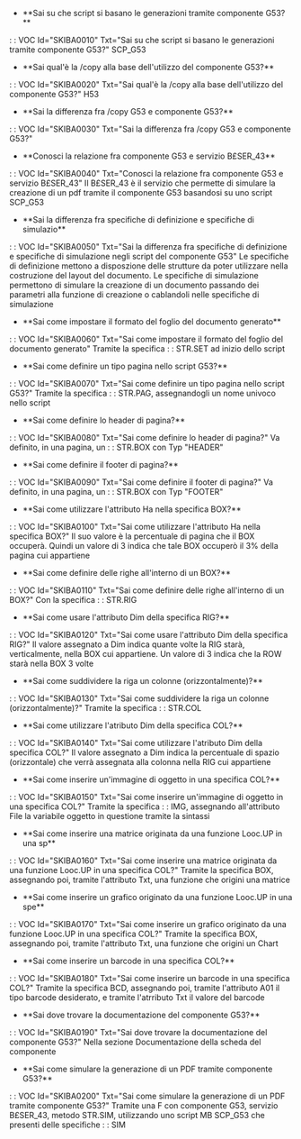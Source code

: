 - \*\*Sai su che script si basano le generazioni tramite componente G53?\*\*

 :  : VOC Id="SKIBA0010" Txt="Sai su che script si basano le generazioni tramite componente G53?"
SCP_G53
- \*\*Sai qual'è la /copy alla base dell'utilizzo del componente G53?\*\*

 :  : VOC Id="SKIBA0020" Txt="Sai qual'è la /copy alla base dell'utilizzo del componente G53?"
H53
- \*\*Sai la differenza fra /copy G53 e componente G53?\*\*

 :  : VOC Id="SKIBA0030" Txt="Sai la differenza fra /copy G53 e componente G53?"
- \*\*Conosci la relazione fra componente G53 e servizio B£SER_43\*\*

 :  : VOC Id="SKIBA0040" Txt="Conosci la relazione fra componente G53 e servizio B£SER_43"
Il B£SER_43 è il servizio che permette di simulare la creazione di un pdf tramite il componente G53 basandosi su uno script SCP_G53
- \*\*Sai la differenza fra specifiche di definizione e specifiche di simulazio\*\*

 :  : VOC Id="SKIBA0050" Txt="Sai la differenza fra specifiche di definizione e specifiche di simulazione negli script del componente G53"
Le specifiche di definizione mettono a disposzione delle strutture da poter utilizzare nella costruzione del layout del documento. Le specifiche di simulazione permettono di simulare la creazione di un documento passando dei parametri alla funzione di creazione o cablandoli nelle specifiche di simulazione
- \*\*Sai come impostare il formato del foglio del documento generato\*\*

 :  : VOC Id="SKIBA0060" Txt="Sai come impostare il formato del foglio del documento generato"
Tramite la specifica  :  : STR.SET ad inizio dello script
- \*\*Sai come definire un tipo pagina nello script G53?\*\*

 :  : VOC Id="SKIBA0070" Txt="Sai come definire un tipo pagina nello script G53?"
Tramite la specifica  :  : STR.PAG, assegnandogli un nome univoco nello script
- \*\*Sai come definire lo header di pagina?\*\*

 :  : VOC Id="SKIBA0080" Txt="Sai come definire lo header di pagina?"
Va definito, in una pagina, un  :  : STR.BOX con Typ "HEADER"
- \*\*Sai come definire il footer di pagina?\*\*

 :  : VOC Id="SKIBA0090" Txt="Sai come definire il footer di pagina?"
Va definito, in una pagina, un  :  : STR.BOX con Typ "FOOTER"
- \*\*Sai come utilizzare l'attributo Ha nella specifica BOX?\*\*

 :  : VOC Id="SKIBA0100" Txt="Sai come utilizzare l'attributo Ha nella specifica BOX?"
Il suo valore è la percentuale di pagina che il BOX occuperà. Quindi un valore di 3 indica che tale BOX occuperò il 3% della pagina cui appartiene
- \*\*Sai come definire delle righe all'interno di un BOX?\*\*

 :  : VOC Id="SKIBA0110" Txt="Sai come definire delle righe all'interno di un BOX?"
Con la specifica  :  : STR.RIG
- \*\*Sai come usare l'attributo Dim della specifica RIG?\*\*

 :  : VOC Id="SKIBA0120" Txt="Sai come usare l'attributo Dim della specifica RIG?"
Il valore assegnato a Dim indica quante volte la RIG starà, verticalmente, nella BOX cui appartiene. Un valore di 3 indica che la ROW starà nella BOX 3 volte
- \*\*Sai come suddividere la riga un colonne (orizzontalmente)?\*\*

 :  : VOC Id="SKIBA0130" Txt="Sai come suddividere la riga un colonne (orizzontalmente)?"
Tramite la specifica  :  : STR.COL
- \*\*Sai come utilizzare l'atributo Dim della specifica COL?\*\*

 :  : VOC Id="SKIBA0140" Txt="Sai come utilizzare l'atributo Dim della specifica COL?"
Il valore assegnato a Dim indica la percentuale di spazio (orizzontale) che verrà assegnata alla colonna  nella RIG cui appartiene
- \*\*Sai come inserire un'immagine di oggetto in una specifica COL?\*\*

 :  : VOC Id="SKIBA0150" Txt="Sai come inserire un'immagine di oggetto in una specifica COL?"
Tramite la specifica  :  : IMG, assegnando all'attributo File la variabile oggetto in questione tramite la sintassi
- \*\*Sai come inserire una matrice originata da una funzione Looc.UP in una sp\*\*

 :  : VOC Id="SKIBA0160" Txt="Sai come inserire una matrice originata da una funzione Looc.UP in una specifica COL?"
Tramite la specifica BOX, assegnando poi, tramite l'attributo Txt, una funzione che origini una matrice
- \*\*Sai come inserire un grafico originato da una funzione Looc.UP in una spe\*\*

 :  : VOC Id="SKIBA0170" Txt="Sai come inserire un grafico originato da una funzione Looc.UP in una specifica COL?"
Tramite la specifica BOX, assegnando poi, tramite l'attributo Txt, una funzione che origini un Chart
- \*\*Sai come inserire un barcode in una specifica COL?\*\*

 :  : VOC Id="SKIBA0180" Txt="Sai come inserire un barcode in una specifica COL?"
Tramite la specifica BCD, assegnando poi, tramite l'attributo A01 il tipo barcode desiderato, e tramite l'atrributo Txt il valore del barcode
- \*\*Sai dove trovare la documentazione del componente G53?\*\*

 :  : VOC Id="SKIBA0190" Txt="Sai dove trovare la documentazione del componente G53?"
Nella sezione Documentazione della scheda del componente
- \*\*Sai come simulare la generazione di un PDF tramite componente G53?\*\*

 :  : VOC Id="SKIBA0200" Txt="Sai come simulare la generazione di un PDF tramite componente G53?"
Tramite una F con componente G53, servizio B£SER_43, metodo STR.SIM, utilizzando uno script MB SCP_G53 che presenti delle specifiche  :  : SIM
